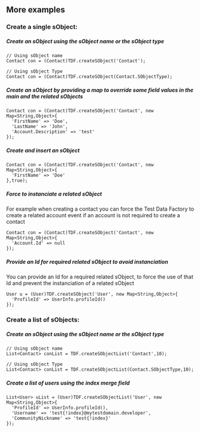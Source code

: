
## More examples

### Create a single sObject:

##### Create an sObject using the sObject name or the sObject type
  ```apex
  // Using sObject name
  Contact con = (Contact)TDF.createSObject('Contact');
  
  // Using sObject Type
  Contact con = (Contact)TDF.createSObject(Contact.SObjectType);
  ```

##### Create an sObject by providing a map to override some field values in the main and the related sObjects
  ```apex
  Contact con = (Contact)TDF.createSObject('Contact', new Map<String,Object>{
    'FirstName' => 'Doe',
    'LastName' => 'John',
    'Account.Description' => 'test'
  });
  ```

##### Create and insert an sObject
  ```apex
  Contact con = (Contact)TDF.createSObject('Contact', new Map<String,Object>{
    'FirstName' => 'Doe'
  },true);
  ```

##### Force to instanciate a related sObject

For example when creating a contact you can force the Test Data Factory to create a related account event if an account is not required to create a contact
  ```apex
  Contact con = (Contact)TDF.createSObject('Contact', new Map<String,Object>{
    'Account.Id' => null
  });
  ```

##### Provide an Id for required related sObject to avoid instanciation

You can provide an Id for a required related sObject, to force the use of that Id and prevent the instanciation of a related sObject
  ```apex
  User u = (User)TDF.createSObject('User', new Map<String,Object>{
    'ProfileId' => UserInfo.profileId()
  });
  ```

### Create a list of sObjects:

##### Create an sObject using the sObject name or the sObject type
  ```apex
  // Using sObject name
  List<Contact> conList = TDF.createSObjectList('Contact',10);
  
  // Using sObject Type
  List<Contact> conList = TDF.createSObjectList(Contact.SObjectType,10);
  ```

##### Create a list of users using the index merge field
  ```apex
  List<User> uList = (User)TDF.createSObjectList('User', new Map<String,Object>{
    'ProfileId' => UserInfo.profileId(),
    'Username' => 'test{!index}@mytestdomain.developer',
    'CommunityNickname' => 'test{!index}'
  });
